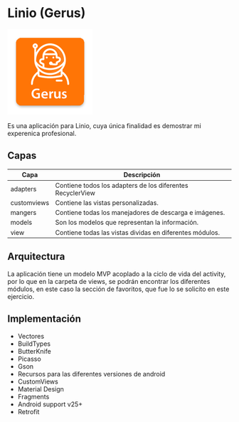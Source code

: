 # Linio (Gerus)

![ScreenShot](https://raw.githubusercontent.com/gerus9/linio/e0e4c1d53c23571efb54cb1ea77a78d005725c5e/ic_launcher.png)

Es una aplicación para Linio, cuya única finalidad es demostrar mi experenica profesional.


## Capas

| Capa | Descripción |
| ------ | ------ |
| adapters | Contiene todos los adapters de los diferentes RecyclerView |
| customviews | Contiene las vistas personalizadas.|
| mangers | Contiene todas los manejadores de descarga e imágenes. |
| models | Son los modelos que representan la información. |
| view | Contiene todas las vistas dividas en diferentes módulos.|

 ## Arquitectura
 
 La aplicación tiene un modelo MVP acoplado a la ciclo de vida del activity, por lo que en la carpeta de views, se podrán encontrar los diferentes 
 módulos, en este caso la sección de favoritos, que fue lo se solicito en este ejercicio.
 
 
## Implementación

* Vectores 
* BuildTypes
* ButterKnife
* Picasso
* Gson
* Recursos para las diferentes versiones de android
* CustomViews
* Material Design
* Fragments
* Android support v25+
* Retrofit

